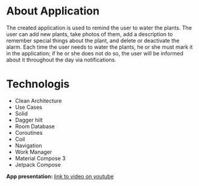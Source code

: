 # About Application

The created application is used to remind the user to water the plants. The user can add new plants, take photos of them, add a description to remember special things about the plant, and delete or deactivate the alarm. Each time the user needs to water the plants, he or she must mark it in the application; if he or she does not do so, the user will be informed about it throughout the day via notifications.

# Technologis
- Clean Architecture
- Use Cases
- Solid
- Dagger hilt
- Room Database
- Coroutines
- Coil
- Navigation
- Work Manager
- Material Compose 3
- Jetpack Compose 

<p><b>App presentation: </b> <a href = "https://youtu.be/vyDMIibqBHM">link to video on youtube</a></p>
